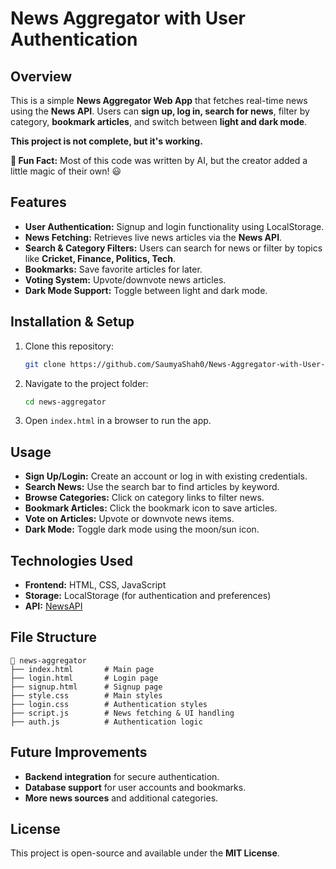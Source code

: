 # News Aggregator with User Authentication

## Overview
This is a simple **News Aggregator Web App** that fetches real-time news using the **News API**. Users can **sign up, log in, search for news**, filter by category, **bookmark articles**, and switch between **light and dark mode**.

**This project is not complete, but it's working.**

**🚀 Fun Fact:** Most of this code was written by AI, but the creator added a little magic of their own! 😃

## Features
- **User Authentication:** Signup and login functionality using LocalStorage.
- **News Fetching:** Retrieves live news articles via the **News API**.
- **Search & Category Filters:** Users can search for news or filter by topics like **Cricket, Finance, Politics, Tech**.
- **Bookmarks:** Save favorite articles for later.
- **Voting System:** Upvote/downvote news articles.
- **Dark Mode Support:** Toggle between light and dark mode.

## Installation & Setup
1. Clone this repository:
   ```sh
   git clone https://github.com/SaumyaShah0/News-Aggregator-with-User-Authentication.git
   ```
2. Navigate to the project folder:
   ```sh
   cd news-aggregator
   ```
3. Open `index.html` in a browser to run the app.

## Usage
- **Sign Up/Login:** Create an account or log in with existing credentials.
- **Search News:** Use the search bar to find articles by keyword.
- **Browse Categories:** Click on category links to filter news.
- **Bookmark Articles:** Click the bookmark icon to save articles.
- **Vote on Articles:** Upvote or downvote news items.
- **Dark Mode:** Toggle dark mode using the moon/sun icon.

## Technologies Used
- **Frontend:** HTML, CSS, JavaScript
- **Storage:** LocalStorage (for authentication and preferences)
- **API:** [NewsAPI](https://newsapi.org/)

## File Structure
```
📂 news-aggregator
├── index.html       # Main page
├── login.html       # Login page
├── signup.html      # Signup page
├── style.css        # Main styles
├── login.css        # Authentication styles
├── script.js        # News fetching & UI handling
├── auth.js          # Authentication logic
```

## Future Improvements
- **Backend integration** for secure authentication.
- **Database support** for user accounts and bookmarks.
- **More news sources** and additional categories.

## License
This project is open-source and available under the **MIT License**.

